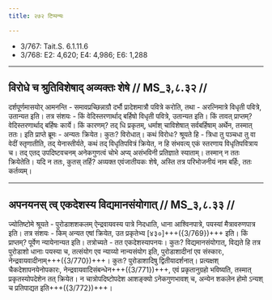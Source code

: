 ```yaml
---
title: २७२ टिप्पन्यः

---
```

- 3/767: Tait.S. 6.1.11.6
- 3/768: E2: 4,620; E4: 4,986; E6: 1,288

____________________________________________


## विरोधे च श्रुतिविशेषाद् अव्यक्तः शेषे // MS_३,८.३२ //

दर्शपूर्णमासयोर् आमनन्ति - समावप्रच्छिन्नाग्रौ दर्भौ प्रादेशमात्रौ पवित्रे करोति, तथा - अरत्निमात्रे विधृती पवित्रे, उतान्यत इति। तत्र संशयः - किं वेदिस्तरणार्थाद् बर्हिषो विधृती पवित्रे, उतान्यत इति। किं तावत् प्राप्तम्? वेदिस्तरणार्थाद् बर्हिषः कार्ये। किं कारणम्? तद् धि प्रकृतम्, धर्माश् चाविशेषात् सर्वबर्हिषाम् अर्थेन, तस्मात् ततः। इति प्राप्ते ब्रूमः - अन्यतः क्रियेत। कुतः? विरोधात्। कथं विरोधः? श्रूयते हि - त्रिधा तु पञ्चधा तु वा वेदीं स्तृणातीति, तद् येनास्तीर्यते, कथं तद् विधृतिपवित्रं क्रियेत, न हि संभवत्य् एकं स्तरणाय विधृतिपवित्राय च। तद् एतद् उपदिष्टवचनम् अनेकगुणत्वं चोभे अप्य् असंभविनी प्रतिज्ञाते स्याताम्। तस्मान् न ततः क्रियेतेति। यदि न ततः, कुतस् तर्हि? अव्यक्त एवंजातीयकः शेषे, अस्ति तत्र परिभोजनीयं नाम बर्हिः, ततः कर्तव्यम्।


____________________________________________


## अपनयनस् त्व् एकदेशस्य विद्यमानसंयोगात् // MS_३,८.३३ //

ज्योतिष्टोमे श्रूयते - पुरोडाशशकलम् ऐन्द्रवायवस्य पात्रे निदधाति, धाना आश्विनपात्रे, पयस्यां मैत्रावरुणपात्र इति। तत्र संशयः - किम् अन्यत एषां क्रियेत, उत प्रकृतेभ्य [४३०]+++({3/769})+++ इति। किं प्राप्तम्? पूर्वेण न्यायेनान्यत इति। तत्रोच्यते - तत एकदेशस्यापनयः। कुतः? विद्यमानसंयोगात्, विद्यते हि तत्र पुरोडाशो धानाः पयस्या च, तत्संयोग एव न्याय्यो नान्यसंयोग इति, पुरोडाशादीनां एव संस्कारः, नेन्द्रवायवादीनाम्+++({3/770})+++। कुतः? पुरोडाशादिषु द्वितीयादर्शनात्। प्रत्यक्षश् चैकदेशापनयेनोपकारः, नेन्द्रवायवादिसंबन्धेन+++({3/771})+++, एवं प्रकृतानुग्रहो भविष्यति, तस्मात् प्रकृतस्योपदेशेन तत् क्रियेत। न चात्रोपदिष्टोपदेश आशङ्क्यो ऽनेकगुणभावश् च, अन्येन शकलेन होमो ऽन्यश् च प्रतिपाद्यत इति+++({3/772})+++।
